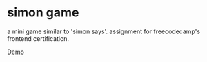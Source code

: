 # simon game

a mini game similar to 'simon says'. assignment for freecodecamp's frontend certification.

[Demo](https://blackmesacode.github.io/freecodecamp-simon/)
